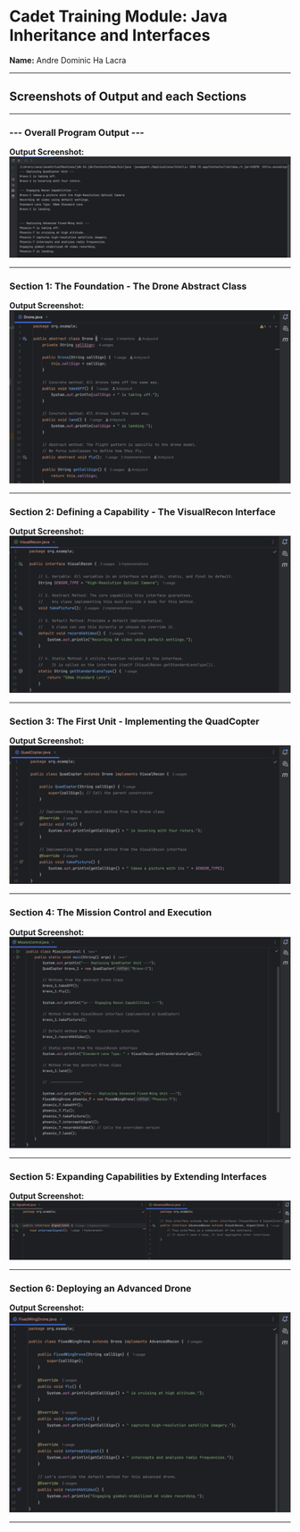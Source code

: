 # Cadet Training Module: Java Inheritance and Interfaces
**Name:** Andre Dominic Ha Lacra

---

## Screenshots of Output and each Sections

---

### --- Overall Program Output ---

**Output Screenshot:**  
![Screenshot output](output-screenshots/JC-Exploring-Cadet-Training-Module-screenshot-7.png)

---

### Section 1: The Foundation - The Drone Abstract Class

**Output Screenshot:**  
![Screenshot 1](output-screenshots/JC-Exploring-Cadet-Training-Module-screenshot-1.png)

---

### Section 2: Defining a Capability - The VisualRecon Interface

**Output Screenshot:**  
![Screenshot 2](output-screenshots/JC-Exploring-Cadet-Training-Module-screenshot-2.png)

---

### Section 3: The First Unit - Implementing the QuadCopter

**Output Screenshot:**  
![Screenshot 3](output-screenshots/JC-Exploring-Cadet-Training-Module-screenshot-3.png)

---

### Section 4: The Mission Control and Execution

**Output Screenshot:**  
![Screenshot 4](output-screenshots/JC-Exploring-Cadet-Training-Module-screenshot-4.png)

---

### Section 5: Expanding Capabilities by Extending Interfaces

**Output Screenshot:**  
![Screenshot 5](output-screenshots/JC-Exploring-Cadet-Training-Module-screenshot-5.png)

---

### Section 6: Deploying an Advanced Drone

**Output Screenshot:**  
![Screenshot 6](output-screenshots/JC-Exploring-Cadet-Training-Module-screenshot-6.png)

---
